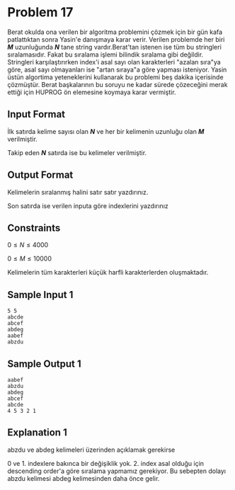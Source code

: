 <script src="https://cdn.mathjax.org/mathjax/latest/MathJax.js?config=TeX-AMS-MML_HTMLorMML" type="text/javascript"></script>

# Problem 17
Berat okulda ona verilen bir algoritma problemini çözmek için bir gün kafa patlattıktan sonra Yasin'e danışmaya karar verir. Verilen problemde her biri _**M**_ uzunluğunda _**N**_ tane string vardır.Berat'tan istenen ise tüm bu stringleri sıralamasıdır. Fakat bu sıralama işlemi bilindik sıralama gibi değildir. Stringleri karşılaştırırken index'i asal sayı olan karakterleri "azalan sıra"ya göre, asal sayı olmayanları ise "artan sıraya"a göre yapması isteniyor. Yasin üstün algortima yeteneklerini kullanarak bu problemi beş dakika içerisinde çözmüştür. Berat başkalarının bu soruyu ne kadar sürede çözeceğini merak ettiği için HUPROG ön elemesine koymaya karar vermiştir.


## Input Format
İlk satırda kelime sayısı olan _**N**_ ve her bir kelimenin uzunluğu olan _**M**_ verilmiştir.

Takip eden _**N**_ satırda ise bu kelimeler verilmiştir.

## Output Format
Kelimelerin sıralanmış halini satır satır yazdırınız.

Son satırda ise verilen inputa göre indexlerini yazdırınız

## Constraints
$0 \le N \le 4000$

$0 \le M \le 10000$

Kelimelerin tüm karakterleri küçük harfli karakterlerden oluşmaktadır.

## Sample Input 1
```
5 5
abcde
abcef
abdeg
aabef
abzdu
```

## Sample Output 1
```
aabef
abzdu
abdeg
abcef
abcde
4 5 3 2 1
```

## Explanation 1
abzdu ve abdeg kelimeleri üzerinden açıklamak gerekirse

0 ve 1. indexlere bakınca bir değişiklik yok. 2. index asal olduğu için descending order'a göre sıralama yapmamız gerekiyor. Bu sebepten dolayı abzdu kelimesi abdeg kelimesinden daha önce gelir.
